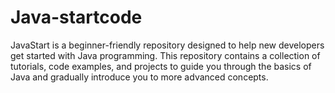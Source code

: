 # Java-startcode
JavaStart is a beginner-friendly repository designed to help new developers get started with Java programming. This repository contains a collection of tutorials, code examples, and projects to guide you through the basics of Java and gradually introduce you to more advanced concepts.
